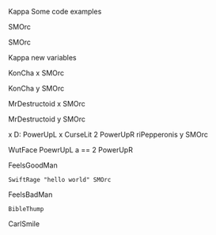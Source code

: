 Kappa Some code examples

SMOrc

SMOrc

Kappa new variables

KonCha x SMOrc

KonCha y SMOrc

MrDestructoid x SMOrc

MrDestructoid y SMOrc

x D: PowerUpL x CurseLit 2 PowerUpR riPepperonis y SMOrc

WutFace PoewrUpL a == 2 PowerUpR 

FeelsGoodMan

	SwiftRage "hello world" SMOrc

FeelsBadMan

	BibleThump

CarlSmile